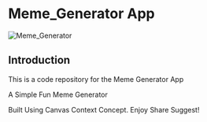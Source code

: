 # Meme_Generator App

![Meme_Generator](https://i.ibb.co/BwGzNnk/Screenshot-2022-01-19-203947.png)

## Introduction
This is a code repository for the Meme Generator App

A Simple Fun Meme Generator

Built Using Canvas Context Concept. Enjoy Share Suggest!
